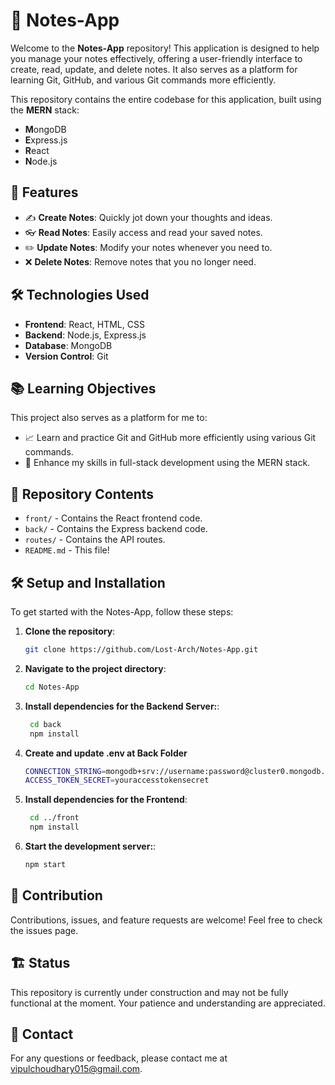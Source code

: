 # 📝 Notes-App

Welcome to the **Notes-App** repository! This application is designed to help you manage your notes effectively, offering a user-friendly interface to create, read, update, and delete notes. It also serves as a platform for learning Git, GitHub, and various Git commands more efficiently. 

This repository contains the entire codebase for this application, built using the **MERN** stack:

- **M**ongoDB
- **E**xpress.js
- **R**eact
- **N**ode.js

## 🚀 Features

- ✍️ **Create Notes**: Quickly jot down your thoughts and ideas.
- 👓 **Read Notes**: Easily access and read your saved notes.
- ✏️ **Update Notes**: Modify your notes whenever you need to.
- ❌ **Delete Notes**: Remove notes that you no longer need.

## 🛠️ Technologies Used

- **Frontend**: React, HTML, CSS
- **Backend**: Node.js, Express.js
- **Database**: MongoDB
- **Version Control**: Git

## 📚 Learning Objectives

This project also serves as a platform for me to:

- 📈 Learn and practice Git and GitHub more efficiently using various Git commands.
- 🌱 Enhance my skills in full-stack development using the MERN stack.

## 📂 Repository Contents

- `front/` - Contains the React frontend code.
- `back/` - Contains the Express backend code.
- `routes/` - Contains the API routes.
- `README.md` - This file!

## 🛠️ Setup and Installation

To get started with the Notes-App, follow these steps:

1. **Clone the repository**:
   ```bash
   git clone https://github.com/Lost-Arch/Notes-App.git
    ```

2. **Navigate to the project directory**:
   ```bash
   cd Notes-App
    ```

3. **Install dependencies for the Backend Server:**:
   ```bash
    cd back
    npm install
    ```
4. **Create and update .env at Back Folder**
    ```bash
    CONNECTION_STRING=mongodb+srv://username:password@cluster0.mongodb.net/mydatabase?retryWrites=true&w=majority
    ACCESS_TOKEN_SECRET=youraccesstokensecret
    ```

5. **Install dependencies for the Frontend**:
   ```bash
    cd ../front
    npm install
    ```

6. **Start the development server:**:
   ```bash
   npm start
    ```

## 🤝 Contribution
Contributions, issues, and feature requests are welcome! Feel free to check the issues page.

## 🏗️ Status
This repository is currently under construction and may not be fully functional at the moment. Your patience and understanding are appreciated.

## 💬 Contact
For any questions or feedback, please contact me at <vipulchoudhary015@gmail.com>.